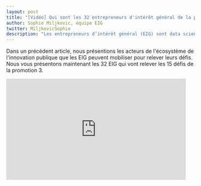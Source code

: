 ```yaml
---
layout: post
title: "[Vidéo] Qui sont les 32 entrepreneurs d'intérêt général de la promotion 3 ?"
author: Sophie Miljkovic, équipe EIG
twitter: MiljkovicSophie
description: "Les entrepreneurs d’intérêt général (EIG) sont data scientists, designers, développeurs et développeuses. Qui sont-ils et comment œuvrent-ils à la transformation numérique de l’État ?"
---
```


Dans un précédent article, nous présentions les acteurs de l'écosystème de l'innovation publique que les EIG peuvent mobiliser pour relever leurs défis. Nous vous présentons maintenant les 32 EIG qui vont relever les 15 défis de la promotion 3. 

<iframe frameborder="0" width="480" height="270" src="https://www.dailymotion.com/embed/video/x75h2pz" allowfullscreen allow="autoplay"></iframe>
